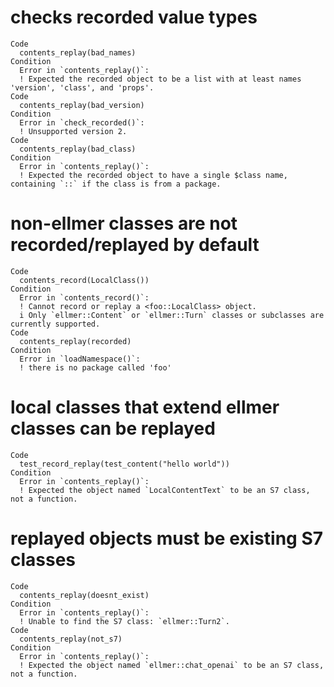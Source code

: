 # checks recorded value types

    Code
      contents_replay(bad_names)
    Condition
      Error in `contents_replay()`:
      ! Expected the recorded object to be a list with at least names 'version', 'class', and 'props'.
    Code
      contents_replay(bad_version)
    Condition
      Error in `check_recorded()`:
      ! Unsupported version 2.
    Code
      contents_replay(bad_class)
    Condition
      Error in `contents_replay()`:
      ! Expected the recorded object to have a single $class name, containing `::` if the class is from a package.

# non-ellmer classes are not recorded/replayed by default

    Code
      contents_record(LocalClass())
    Condition
      Error in `contents_record()`:
      ! Cannot record or replay a <foo::LocalClass> object.
      i Only `ellmer::Content` or `ellmer::Turn` classes or subclasses are currently supported.
    Code
      contents_replay(recorded)
    Condition
      Error in `loadNamespace()`:
      ! there is no package called 'foo'

# local classes that extend ellmer classes can be replayed

    Code
      test_record_replay(test_content("hello world"))
    Condition
      Error in `contents_replay()`:
      ! Expected the object named `LocalContentText` to be an S7 class, not a function.

# replayed objects must be existing S7 classes

    Code
      contents_replay(doesnt_exist)
    Condition
      Error in `contents_replay()`:
      ! Unable to find the S7 class: `ellmer::Turn2`.
    Code
      contents_replay(not_s7)
    Condition
      Error in `contents_replay()`:
      ! Expected the object named `ellmer::chat_openai` to be an S7 class, not a function.

